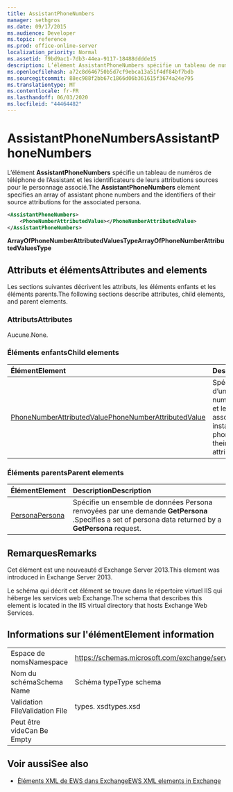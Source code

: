 ```yaml
---
title: AssistantPhoneNumbers
manager: sethgros
ms.date: 09/17/2015
ms.audience: Developer
ms.topic: reference
ms.prod: office-online-server
localization_priority: Normal
ms.assetid: f9bd9ac1-7db3-44ea-9117-18488dddde15
description: L’élément AssistantPhoneNumbers spécifie un tableau de numéros de téléphone de l’Assistant et les identificateurs de leurs attributions sources pour le personnage associé.
ms.openlocfilehash: a72c8d646750b5d7cf9ebca13a51f4df84bf7bdb
ms.sourcegitcommit: 88ec988f2bb67c1866d06b361615f3674a24e795
ms.translationtype: MT
ms.contentlocale: fr-FR
ms.lasthandoff: 06/03/2020
ms.locfileid: "44464482"
---
```

# <a name="assistantphonenumbers"></a><span data-ttu-id="6b617-103">AssistantPhoneNumbers</span><span class="sxs-lookup"><span data-stu-id="6b617-103">AssistantPhoneNumbers</span></span>

<span data-ttu-id="6b617-104">L’élément **AssistantPhoneNumbers** spécifie un tableau de numéros de téléphone de l’Assistant et les identificateurs de leurs attributions sources pour le personnage associé.</span><span class="sxs-lookup"><span data-stu-id="6b617-104">The **AssistantPhoneNumbers** element specifies an array of assistant phone numbers and the identifiers of their source attributions for the associated persona.</span></span> 
  
```XML
<AssistantPhoneNumbers>
    <PhoneNumberAttributedValue></PhoneNumberAttributedValue>
</AssistantPhoneNumbers>
```

 <span data-ttu-id="6b617-105">**ArrayOfPhoneNumberAttributedValuesType**</span><span class="sxs-lookup"><span data-stu-id="6b617-105">**ArrayOfPhoneNumberAttributedValuesType**</span></span>
## <a name="attributes-and-elements"></a><span data-ttu-id="6b617-106">Attributs et éléments</span><span class="sxs-lookup"><span data-stu-id="6b617-106">Attributes and elements</span></span>

<span data-ttu-id="6b617-107">Les sections suivantes décrivent les attributs, les éléments enfants et les éléments parents.</span><span class="sxs-lookup"><span data-stu-id="6b617-107">The following sections describe attributes, child elements, and parent elements.</span></span>
  
### <a name="attributes"></a><span data-ttu-id="6b617-108">Attributs</span><span class="sxs-lookup"><span data-stu-id="6b617-108">Attributes</span></span>

<span data-ttu-id="6b617-109">Aucune.</span><span class="sxs-lookup"><span data-stu-id="6b617-109">None.</span></span>
  
### <a name="child-elements"></a><span data-ttu-id="6b617-110">Éléments enfants</span><span class="sxs-lookup"><span data-stu-id="6b617-110">Child elements</span></span>

|<span data-ttu-id="6b617-111">**Élément**</span><span class="sxs-lookup"><span data-stu-id="6b617-111">**Element**</span></span>|<span data-ttu-id="6b617-112">**Description**</span><span class="sxs-lookup"><span data-stu-id="6b617-112">**Description**</span></span>|
|:-----|:-----|
|[<span data-ttu-id="6b617-113">PhoneNumberAttributedValue</span><span class="sxs-lookup"><span data-stu-id="6b617-113">PhoneNumberAttributedValue</span></span>](phonenumberattributedvalue.md) <br/> |<span data-ttu-id="6b617-114">Spécifie une instance d’un tableau de numéros de téléphone et leurs attributions associées.</span><span class="sxs-lookup"><span data-stu-id="6b617-114">Specifies an instance of an array of phone numbers and their associated attributions.</span></span>  <br/> |
   
### <a name="parent-elements"></a><span data-ttu-id="6b617-115">Éléments parents</span><span class="sxs-lookup"><span data-stu-id="6b617-115">Parent elements</span></span>

|<span data-ttu-id="6b617-116">**Élément**</span><span class="sxs-lookup"><span data-stu-id="6b617-116">**Element**</span></span>|<span data-ttu-id="6b617-117">**Description**</span><span class="sxs-lookup"><span data-stu-id="6b617-117">**Description**</span></span>|
|:-----|:-----|
|[<span data-ttu-id="6b617-118">Persona</span><span class="sxs-lookup"><span data-stu-id="6b617-118">Persona</span></span>](persona.md) <br/> |<span data-ttu-id="6b617-119">Spécifie un ensemble de données Persona renvoyées par une demande **GetPersona** .</span><span class="sxs-lookup"><span data-stu-id="6b617-119">Specifies a set of persona data returned by a **GetPersona** request.</span></span>  <br/> |
   
## <a name="remarks"></a><span data-ttu-id="6b617-120">Remarques</span><span class="sxs-lookup"><span data-stu-id="6b617-120">Remarks</span></span>

<span data-ttu-id="6b617-121">Cet élément est une nouveauté d'Exchange Server 2013.</span><span class="sxs-lookup"><span data-stu-id="6b617-121">This element was introduced in Exchange Server 2013.</span></span>
  
<span data-ttu-id="6b617-122">Le schéma qui décrit cet élément se trouve dans le répertoire virtuel IIS qui héberge les services web Exchange.</span><span class="sxs-lookup"><span data-stu-id="6b617-122">The schema that describes this element is located in the IIS virtual directory that hosts Exchange Web Services.</span></span>
  
## <a name="element-information"></a><span data-ttu-id="6b617-123">Informations sur l'élément</span><span class="sxs-lookup"><span data-stu-id="6b617-123">Element information</span></span>

|||
|:-----|:-----|
|<span data-ttu-id="6b617-124">Espace de noms</span><span class="sxs-lookup"><span data-stu-id="6b617-124">Namespace</span></span>  <br/> |https://schemas.microsoft.com/exchange/services/2006/types  <br/> |
|<span data-ttu-id="6b617-125">Nom du schéma</span><span class="sxs-lookup"><span data-stu-id="6b617-125">Schema Name</span></span>  <br/> |<span data-ttu-id="6b617-126">Schéma type</span><span class="sxs-lookup"><span data-stu-id="6b617-126">Type schema</span></span>  <br/> |
|<span data-ttu-id="6b617-127">Validation File</span><span class="sxs-lookup"><span data-stu-id="6b617-127">Validation File</span></span>  <br/> |<span data-ttu-id="6b617-128">types. xsd</span><span class="sxs-lookup"><span data-stu-id="6b617-128">types.xsd</span></span>  <br/> |
|<span data-ttu-id="6b617-129">Peut être vide</span><span class="sxs-lookup"><span data-stu-id="6b617-129">Can Be Empty</span></span>  <br/> ||
   
## <a name="see-also"></a><span data-ttu-id="6b617-130">Voir aussi</span><span class="sxs-lookup"><span data-stu-id="6b617-130">See also</span></span>

- [<span data-ttu-id="6b617-131">Éléments XML de EWS dans Exchange</span><span class="sxs-lookup"><span data-stu-id="6b617-131">EWS XML elements in Exchange</span></span>](ews-xml-elements-in-exchange.md)


